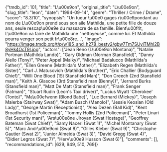 {"tmdb_id": 101, "title": "L\u00e9on", "original_title": "L\u00e9on", "slug_title": "leon", "date": "1994-09-14", "genre": "Thriller / Crime / Drame", "score": "8.3/10", "synopsis": "Un tueur \u00e0 gages r\u00e9pondant au nom de L\u00e9on prend sous son aile Mathilda, une petite fille de douze ans, seule rescap\u00e9e du massacre de sa famille. Bient\u00f4t, L\u00e9on va faire de Mathilda une \"nettoyeuse\", comme lui. Et Mathilda pourra venger son petit fr\u00e8re...", "image": "https://image.tmdb.org/t/p/w185_and_h278_bestv2/gbw7Tm7SUyiTMhI2B8yHk4OcT9I.jpg", "actors": ["Jean Reno (L\u00e9on Montana)", "Natalie Portman (Mathilda Lando)", "Gary Oldman (Norman Stansfield)", "Danny Aiello (Tony)", "Peter Appel (Malky)", "Michael Badalucco (Mathilda's Father)", "Ellen Greene (Mathilda's Mother)", "Elizabeth Regen (Mathilda's Sister)", "Carl J. Matusovich (Mathilda's Brother)", "Eric Challier (Bodyguard Chief)", "Willi One Blood (1St Stansfield Man)", "Don Creech (2nd Stansfield man)", "Keith A. Glascoe (3rd Stansfield man (Benny))", "Jernard Burks (Stansfield man)", "Matt De Matt (Stansfield man)", "Frank Senger (Fatman)", "Stuart Rudin (Leon's Taxi driver)", "Lucius Wyatt 'Cherokee' (Tonto)", "Ma\u00efwenn (Blond Babe)", "Luc Bernard (Mickey)", "Joseph Malerba (Stairway Swat)", "Adam Busch (Manolo)", "Jessie Keosian (Old Lady)", "George Martin (Receptionist)", "Alex Dezen (Ball Kid)", "Kent Broadhurst (1st Policeman)", "Tommy Hollis (2nd Policeman)", "Peter Linari (1st Security man)", "Ars\u00e8ne Jiroyan (Swat Hostage)", "Geoffrey Bateman (Swat Chief)", "Samy Naceri (Swat 1)", "Michel Montanary (Swat 5)", "Marc Andr\u00e9oni (Swat 8)", "Gilles Kleber (Swat 9)", "Christophe Gautier (Swat 2)", "Junior Almeida (Swat 3)", "David Gregg (Swat 4)", "Didier Legros (Swat 7)", "Herv\u00e9 Husson (Swat 6)"], "comments": [], "recommandations_id": [629, 949, 510, 769]}